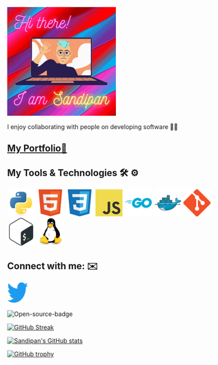 <!--
### Hi there 👋
**sandipanpanda/sandipanpanda** is a ✨ _special_ ✨ repository because its `README.md` (this file) appears on your GitHub profile.

Here are some ideas to get you started:

- 🔭 I’m currently working on ...
- 🌱 I’m currently learning ...
- 👯 I’m looking to collaborate on ...
- 🤔 I’m looking for help with ...
- 💬 Ask me about ...
- 📫 How to reach me: ...
- 😄 Pronouns: ...
- ⚡ Fun fact: ...
-->

<img src="images/hello.gif" alt="Hi there! I am Sandipan:superhero:" width="50%" height="50%"/>

I enjoy collaborating with people on developing software :man_technologist:

## [My Portfolio:superhero:](https://sandipanpanda.github.io/)

## My Tools & Technologies :hammer_and_wrench: :gear:

<img src="images/python.svg" alt="Python" style="height:4rem;width:4rem;"/> <img src="images/html5.svg" alt="HTML" style="height:4rem;width:4rem;"/> <img src="images/css3.svg" alt="CSS" style="height:4rem;width:4rem;"/> <img src="images/javascript.svg" alt="JavaScript" style="height:4rem;width:4rem;"/> <img src="images/go.svg" alt="Go" style="height:4rem;width:4rem;"/> <img src="images/docker.svg" alt="Docker" style="height:4rem;width:4rem;"/> <img src="images/git.svg" alt="Git" style="height:4rem;width:4rem;"/>
<img src="images/bash.svg" alt="Bash" style="height:4rem;width:4rem;"/> <img src="images/linux.svg" alt="Linux" style="height:4rem;width:4rem;"/>

## Connect with me: :envelope:
<a href="https://twitter.com/meetsandipan" target="_blank"><img src="images/twitter.svg" style="height:3rem;width:3rem"></a>

![Open-source-badge](https://img.shields.io/badge/-I%20%E2%9D%A4%EF%B8%8F%20Open%20Source-brightgreen)

[![GitHub Streak](https://github-readme-streak-stats.herokuapp.com/?user=sandipanpanda&theme=vision-friendly-dark)](https://git.io/streak-stats)

[![Sandipan's GitHub stats](https://github-readme-stats.vercel.app/api?username=sandipanpanda&show_icons=true&include_all_commits=true&count_private=true&theme=midnight-purple&icon_color=39FF14)](https://github.com/anuraghazra/github-readme-stats)

[![GitHub trophy](https://github-profile-trophy.vercel.app/?username=sandipanpanda&theme=radical)](https://github.com/ryo-ma/github-profile-trophy)
